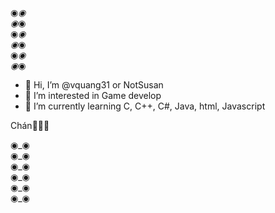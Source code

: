 ◉_◉
<br>
◉_◉
<br>
◉_◉
<br>
◉_◉
<br>
◉_◉
<br>
◉_◉

- 👋 Hi, I’m @vquang31 or NotSusan
- 👀 I’m interested in Game develop
- 🌱 I’m currently learning C, C++, C#, Java, html, Javascript
<p> Chán💚💚💚</p>
◉_◉
<br>
◉_◉
<br>
◉_◉
<br>
◉_◉
<br>
◉_◉
<br>
◉_◉

<!---
vquang31/vquang31 is a ✨ special ✨ repository because its `README.md` (this file) appears on your GitHub profile.
You can click the Preview link to take a look at your changes.
--->
